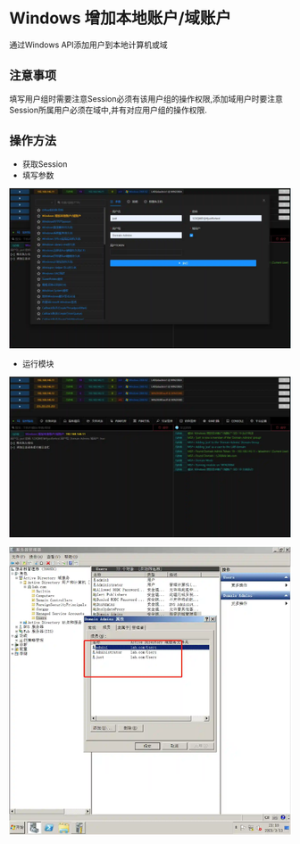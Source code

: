 # Windows 增加本地账户/域账户

通过Windows API添加用户到本地计算机或域

## 注意事项

填写用户组时需要注意Session必须有该用户组的操作权限,添加域用户时要注意Session所属用户必须在域中,并有对应用户组的操作权限.

## 操作方法

+ 获取Session
+ 填写参数

![](img\Persistence_AccountManipulation_Windows\1.webp)

+ 运行模块

![](img\Persistence_AccountManipulation_Windows\2.webp)

![](img\Persistence_AccountManipulation_Windows\3.webp)


